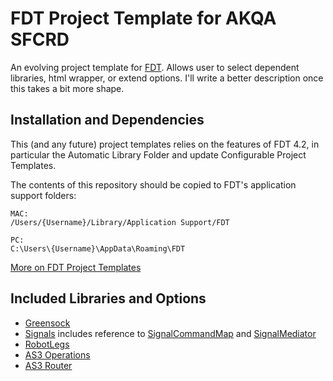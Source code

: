 # FDT Project Template for AKQA SFCRD
An evolving project template for [FDT](http://www.fdt.powerflasher.com/). Allows user to select dependent libraries, html wrapper, or extend options. I'll write a better description once this takes a bit more shape.

## Installation and Dependencies
This (and any future) project templates relies on the features of FDT 4.2, in particular the Automatic Library Folder and update Configurable Project Templates.

The contents of this repository should be copied to FDT's application support folders:

	MAC:
	/Users/{Username}/Library/Application Support/FDT
	
	PC:
	C:\Users\{Username}\AppData\Roaming\FDT
	
[More on FDT Project Templates](http://fdt.powerflasher.com/docs/Project_Templates)

## Included Libraries and Options
* [Greensock](http://www.greensock.com) 
* [Signals](https://github.com/robertpenner/as3-signals) includes reference to [SignalCommandMap](https://github.com/joelhooks/signals-extensions-CommandSignal) and [SignalMediator](https://github.com/SFCRD/robotlegs-utilities-SignalMediator)
* [RobotLegs](http://www.robotlegs.org/)
* [AS3 Operations](https://github.com/jeremyruppel/as3-operations)
*	[AS3 Router](https://github.com/SFCRD/as3-router)